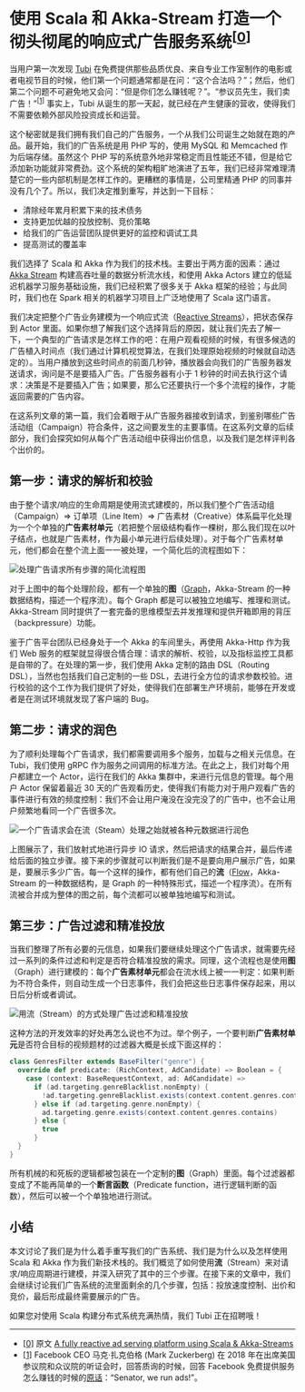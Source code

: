 # 使用 Scala 和 Akka-Stream 打造一个彻头彻尾的响应式广告服务系统<sup>[[0](#1)]</sup>

当用户第一次发现 [Tubi](https://www.tubitv.com) 在免费提供那些品质优良、来自专业工作室制作的电影或者电视节目的时候，他们第一个问题通常都是在问：“这个合法吗？”；然后，他们第二个问题不可避免地又会问：“但是你们怎么赚钱呢？”。“参议员先生<!--或者：大哥-->，我们卖广告！”<sup>[[1](#1)]</sup> 事实上，Tubi 从诞生的那一天起，就已经在产生健康的营收，使得我们不需要依赖外部风险投资成长和运营。

这个秘密就是我们拥有我们自己的广告服务，一个从我们公司诞生之始就在跑的产品。最开始，我们的广告系统是用 PHP 写的，使用 MySQL 和 Memcached 作为后端存储。虽然这个 PHP 写的系统意外地非常稳定而且性能还不错，但是给它添加新功能就非常费劲。这个系统的架构粗旷地演进了五年，我们已经非常难理清楚它的一些内部机制是怎样工作的。更糟糕的事情是，公司里精通 PHP 的同事并没有几个了。所以，我们决定推到重写，并达到一下目标：

- 清除经年累月积累下来的技术债务
- 支持更加优越的投放控制、竞价策略
- 给我们的广告运营团队提供更好的监控和调试工具
- 提高测试的覆盖率

我们选择了 Scala 和 Akka 作为我们的技术栈。主要出于两方面的因素：通过 [Akka Stream](https://doc.akka.io/docs/akka/current/stream/index.html) 构建高吞吐量的数据分析流水线，和使用 Akka Actors 建立的低延迟机器学习服务基础设施，我们已经积累了很多关于 Akka 框架的经验；与此同时，我们也在 Spark 相关的机器学习项目上广泛地使用了 Scala 这门语言。

我们决定把整个广告业务建模为一个响应式流（[Reactive Streams](http://www.reactive-streams.org/)），把状态保存到 Actor 里面。如果你想了解我们这个选择背后的原因，就让我们先去了解一下，一个典型的广告请求是怎样工作的吧：在用户观看视频的时候，有很多候选的广告植入时间点（我们通过计算机视觉算法，在我们处理原始视频的时候就自动选定的）<!--或者：在处理原始视频的时候，我们使用了计算机视觉算法，在每个视频所有的播放帧里，自动选定了许多候选的广告插入时间点。-->。当用户播放到这些时间点的前面几秒钟，播放器会向我们的广告服务器发送请求，询问是不是要插入广告。广告服务器有小于 1 秒钟的时间去执行这个请求：决策是不是要插入广告；如果要，那么它还要执行一个多个流程的操作，才能返回需要的广告内容。

在这系列文章的第一篇，我们会着眼于从广告服务器接收到请求，到鉴别哪些广告活动组（Campaign）符合条件，这之间要发生的主要事情。在这系列文章的后续部分，我们会探究如何从每个广告活动组中获得出价信息，以及我们是怎样评判各个出价的。

## 第一步：请求的解析和校验

由于整个请求/响应的生命周期是使用流式建模的，所以我们整个广告活动组（Campaign）⇒ 订单项（Line Item）⇒ 广告素材（Creative）体系扁平化处理为一个个单独的**广告素材单元**（若把整个层级结构看作一棵树，那么我们现在以叶子结点，也就是广告素材，作为最小单元进行后续处理）。对于每个广告素材单元，他们都会在整个流上面一一被处理，一个简化后的流程图如下：

![处理广告请求所有步骤的简化流程图](./simplified-view-of-all-the-steps-in-a-single-ad-request.png)

对于上图中的每个处理阶段，都有一个单独的**图**（[Graph](https://doc.akka.io/docs/akka/current/stream/stream-graphs.html)，Akka-Stream 的一种数据结构，描述一个程序流）。每个 Graph 都是可以被独立地编写、推理和测试。Akka-Stream 同时提供了一套完备的思维模型去并发推理和提供开箱即用的背压（backpressure）功能。

鉴于广告平台团队已经身处于一个 Akka 的车间里头，再使用 Akka-Http 作为我们 Web 服务的框架就显得很合情合理：请求的解析、校验，以及指标监控工具都是自带的了。在处理的第一步，我们使用 Akka 定制的路由 DSL（Routing DSL），当然也包括我们自己定制的一些 DSL，去进行全方位的请求参数校验。进行校验的这个工作为我们提供了好处，使得我们在部署生产环境前，能够在开发或者是在测试环境就发现了客户端的 Bug。

## 第二步：请求的润色

为了顺利处理每个广告请求，我们都需要调用多个服务，加载与之相关元信息。在 Tubi，我们使用 gRPC 作为服务之间调用的标准方法。在此之上，我们对每个用户都建立一个 Actor，运行在我们的 Akka 集群中，来进行元信息的管理。每个用户 Actor 保留着最近 30 天的广告观看历史，使得我们有能力对于用户观看广告的事件进行有效的频度控制：我们不会让用户淹没在没完没了的广告中，也不会让用户频繁地看同一个广告很多次。

![一个广告请求会在流（Steam）处理之始就被各种元数据进行润色](./a-request-is-enriched-with-metadata-at-the-start-of-the-stream.png)

上图展示了，我们放射式地进行异步 IO 请求，然后把请求的结果合并，最后传递给后面的独立步骤。接下来的步骤就可以判断我们是不是要向用户展示广告，如果是，要展示多少广告。每一个这样的操作，都有他们自己的**流**（[Flow](https://doc.akka.io/docs/akka/current/stream/stream-flows-and-basics.html)，Akka-Stream 的一种数据结构，是 Graph 的一种特殊形式，描述一个程序流）。在所有流被合并成为整体的图之前，每个流都可以被单独地编写和测试。

## 第三步：广告过滤和精准投放

当我们整理了所有必要的元信息，如果我们要继续处理这个广告请求，就需要先经过一系列的条件过滤和判定是否符合精准投放的需求。同理，这个流程也是使用**图**（Graph）进行建模的：每个**广告素材单元**都会在流水线上被一一判定：如果判断为不符合条件，则自动生成一个日志事件，我们会把这些日志事件保存起来，用以日后分析或者调试。

![用流（Stream）的方式处理广告过滤和精准投放](./targeting-filters-processed-in-a-streaming-fashion.png)

这种方法的开发效率的好处再怎么说也不为过。举个例子，一个要判断**广告素材单元**是否符合目标的视频题材的过滤器大概是长成下面这样的：

```scala
class GenresFilter extends BaseFilter("genre") {
  override def predicate: (RichContext, AdCandidate) => Boolean = {
    case (context: BaseRequestContext, ad: AdCandidate) =>
      if (ad.targeting.genreBlacklist.nonEmpty) {
        !ad.targeting.genreBlacklist.exists(context.content.genres.contains)
      } else if (ad.targeting.genre.nonEmpty) {
        ad.targeting.genre.exists(context.content.genres.contains)
      } else {
        true
      }
  }
}
```

所有机械的和死板的逻辑都被包装在一个定制的**图**（Graph）里面。每个过滤器都变成了不能再简单的一个**断言函数**（Predicate function，进行逻辑判断的函数），然后可以被一个个单独地进行测试。

## 小结

本文讨论了我们是为什么着手重写我们的广告系统、我们是为什么以及怎样使用 Scala 和 Akka 作为我们新技术栈的。我们概览了如何使用**流**（Stream）来对请求/响应周期进行建模，并深入研究了其中的三个步骤。在接下来的文章中，我们会继续讨论我们广告系统的流里面剩余的几个步骤，包括：投放速度控制、出价和竞价，最后形成最终需要展示的广告。

如果您对使用 Scala 构建分布式系统充满热情，我们 Tubi 正在招聘哦！

---

- <a href="#">[0]</a> 原文 [A fully reactive ad serving platform using Scala & Akka-Streams](https://code.tubitv.com/a-fully-reactive-ad-serving-platform-using-scala-akka-streams-13299e7ea04e)
- <a href="#" id="1">[1]</a> Facebook CEO 马克·扎克伯格 (Mark Zuckerberg) 在 2018 年在出席美国参议院和众议院的听证会时，回答质询的时候，回答 Facebook 免费提供服务怎么赚钱的时候的[原话](https://youtu.be/n2H8wx1aBiQ?t=37)：“Senator, we run ads!”。  





























